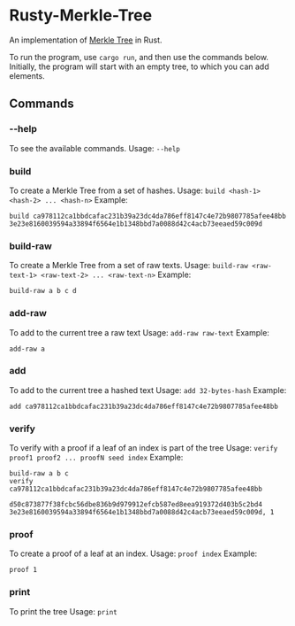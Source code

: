 # Rusty-Merkle-Tree

An implementation of [Merkle Tree](https://en.wikipedia.org/wiki/Merkle_tree) in Rust.

To run the program, use `cargo run`, and then use the commands below. Initially, the program will start with an empty tree, to which you can add elements.

## Commands

### --help
To see the available commands.
Usage: `--help`

### build
To create a Merkle Tree from a set of hashes.
Usage: `build <hash-1> <hash-2> ... <hash-n>`
Example: 
``` 
build ca978112ca1bbdcafac231b39a23dc4da786eff8147c4e72b9807785afee48bb 3e23e8160039594a33894f6564e1b1348bbd7a0088d42c4acb73eeaed59c009d
```

### build-raw
To create a Merkle Tree from a set of raw texts.
Usage: `build-raw <raw-text-1> <raw-text-2> ... <raw-text-n>`
Example:
``` 
build-raw a b c d
```

### add-raw
To add to the current tree a raw text
Usage: `add-raw raw-text`
Example:
``` 
add-raw a
```

### add
To add to the current tree a hashed text
Usage: `add 32-bytes-hash`
Example:
``` 
add ca978112ca1bbdcafac231b39a23dc4da786eff8147c4e72b9807785afee48bb
```

### verify
To verify with a proof if a leaf of an index is part of the tree
Usage: `verify proof1 proof2 ... proofN seed index`
Example:
``` 
build-raw a b c
verify ca978112ca1bbdcafac231b39a23dc4da786eff8147c4e72b9807785afee48bb
                d50c873877f38fcbc56dbe836b9d979912efcb587ed8eea919372d403b5c2bd4 3e23e8160039594a33894f6564e1b1348bbd7a0088d42c4acb73eeaed59c009d, 1
```

### proof
To create a proof of a leaf at an index.
Usage: `proof index`
Example:
``` 
proof 1
```

### print
To print the tree
Usage: `print`

